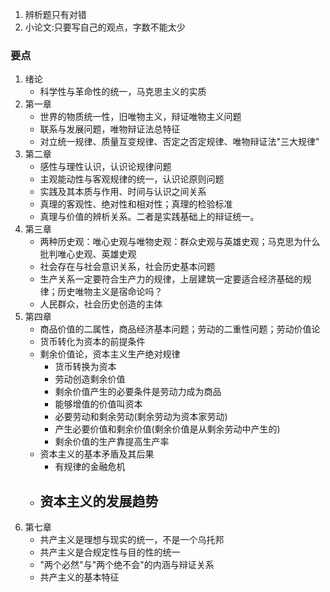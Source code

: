 1. 辨析题只有对错
2. 小论文:只要写自己的观点，字数不能太少

### 要点
1. 绪论
   - 科学性与革命性的统一，马克思主义的实质
2. 第一章
   - 世界的物质统一性，旧唯物主义，辩证唯物主义问题
   - 联系与发展问题，唯物辩证法总特征
   - 对立统一规律、质量互变规律、否定之否定规律、唯物辩证法"三大规律"
3. 第二章
   - 感性与理性认识，认识论规律问题
   - 主观能动性与客观规律的统一，认识论原则问题
   - 实践及其本质与作用、时间与认识之间关系
   - 真理的客观性、绝对性和相对性；真理的检验标准
   - 真理与价值的辨析关系。二者是实践基础上的辩证统一。
4. 第三章
   - 两种历史观：唯心史观与唯物史观：群众史观与英雄史观；马克思为什么批判唯心史观、英雄史观
   - 社会存在与社会意识关系，社会历史基本问题
   - 生产关系一定要符合生产力的规律，上层建筑一定要适合经济基础的规律；历史唯物主义是宿命论吗？
   - 人民群众，社会历史创造的主体
5. 第四章
   - 商品价值的二属性，商品经济基本问题；劳动的二重性问题；劳动价值论
   - 货币转化为资本的前提条件
   - 剩余价值论，资本主义生产绝对规律
      - 货币转换为资本
      - 劳动创造剩余价值
      - 剩余价值产生的必要条件是劳动力成为商品
      - 能够增值的价值叫资本
      - 必要劳动和剩余劳动(剩余劳动为资本家劳动)
      - 产生必要价值和剩余价值(剩余价值是从剩余劳动中产生的)
      - 剩余价值的生产靠提高生产率
   - 资本主义的基本矛盾及其后果
      - 有规律的金融危机
   - 资本主义的发展趋势
      - 
6. 第七章
   - 共产主义是理想与现实的统一，不是一个乌托邦
   - 共产主义是合规定性与目的性的统一
   - "两个必然"与"两个绝不会"的内涵与辩证关系
   - 共产主义的基本特征 